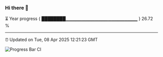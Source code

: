 ### Hi there 👋

⏳ Year progress { ████████▁▁▁▁▁▁▁▁▁▁▁▁▁▁▁▁▁▁▁▁▁▁ } 26.72 %

---

⏰ Updated on Tue, 08 Apr 2025 12:21:23 GMT

![Progress Bar CI](https://github.com/Shyam-Makwana/GitHub-Actions-Demo/workflows/Progress%20Bar%20CI/badge.svg)
